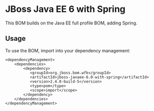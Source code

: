 JBoss Java EE 6 with Spring
===============================

This BOM builds on the Java EE full profile BOM, adding Spring.
  
Usage
-----

To use the BOM, import into your dependency management:

    <dependencyManagement>
        <dependencies>
            <dependency>
               <groupId>org.jboss.bom.wfk</groupId>
               <artifactId>jboss-javaee-6.0-with-spring</artifactId>
               <version>2.4.0-build-5</version>
               <type>pom</type>
               <scope>import</scope>
            </dependency>
        </dependencies>
    </dependencyManagement>
